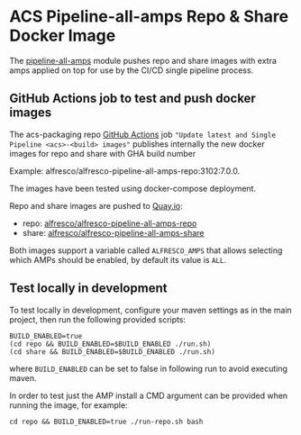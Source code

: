# ACS Pipeline-all-amps Repo & Share Docker Image

The [pipeline-all-amps](../pipeline-all-amps) module pushes repo and share images with extra amps applied on top for use by the CI/CD single pipeline process.

## GitHub Actions job to test and push docker images

The acs-packaging repo [GitHub Actions](../../.github/workflows/master_release.yml) job `"Update latest and Single Pipeline <acs>-<build> images"` publishes internally the new docker images for repo and share with GHA build number

Example: alfresco/alfresco-pipeline-all-amps-repo:3102:7.0.0.

The images have been tested using docker-compose deployment.

Repo and share images are pushed to [Quay.io](https://quay.io):
* repo: [alfresco/alfresco-pipeline-all-amps-repo](https://quay.io/repository/alfresco/alfresco-pipeline-all-amps-repo?tab=info)
* share: [alfresco/alfresco-pipeline-all-amps-share](https://quay.io/repository/alfresco/alfresco-pipeline-all-amps-share?tab=info)

Both images support a variable called `ALFRESCO_AMPS` that allows selecting which AMPs should be enabled, by default its value is `ALL`.

## Test locally in development

To test locally in development, configure your maven settings as in the main project, then run the following provided scripts:

```shell
BUILD_ENABLED=true
(cd repo && BUILD_ENABLED=$BUILD_ENABLED ./run.sh)
(cd share && BUILD_ENABLED=$BUILD_ENABLED ./run.sh)
```

where `BUILD_ENABLED` can be set to false in following run to avoid executing maven. 

In order to test just the AMP install a CMD argument can be provided when running the image, for example:

```shell
cd repo && BUILD_ENABLED=true ./run-repo.sh bash
```
